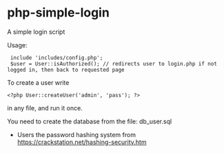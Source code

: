 php-simple-login
================

A simple login script

Usage:

     include 'includes/config.php';
     $user = User::isAuthorized(); // redirects user to login.php if not logged in, then back to requested page


To create a user write 

    <?php User::createUser('admin', 'pass'); ?>
    
in any file, and run it once.

You need to create the database from the file: db_user.sql


 - Users the password hashing system from https://crackstation.net/hashing-security.htm

